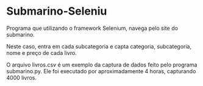 # Submarino-Seleniu

Programa que utilizando o framework Selenium, navega pelo site do submarino.

Neste caso, entra em cada subcategoria e capta categoria, subcategoria, nome e preço de cada livro.

O arquivo livros.csv é um exemplo da captura de dados feito pelo programa submarino.py. Ele foi executado por aproximadamente 4 horas, capturando 4000 livros.
